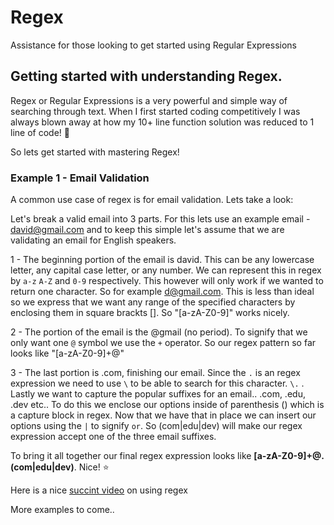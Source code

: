 # Regex
Assistance for those looking to get started using Regular Expressions

## Getting started with understanding Regex.

Regex or Regular Expressions is a very powerful and simple way of searching through text. When I first started coding competitively I was always blown away at how my 10+ line function solution was reduced to 1 line of code! 👀

So lets get started with mastering Regex!

### Example 1 - Email Validation

A common use case of regex is for email validation. Lets take a look: 

Let's break a valid email into 3 parts. For this lets use an example email - david@gmail.com and to keep this simple let's assume that we are validating an email for English speakers. 

1 - The beginning portion of the email is david. This can be any lowercase letter, any capital case letter, or any number. We can represent this in regex by `a-z` `A-Z` and `0-9` respectively. This however will only work if we wanted to return one character. So for example d@gmail.com. This is less than ideal so we express that we want any range of the specified characters by enclosing them in square brackts []. So "[a-zA-Z0-9]" works nicely. 

2 - The portion of the email is the @gmail (no period). To signify that we only want one `@` symbol we use the `+` operator. So our regex pattern so far looks like "[a-zA-Z0-9]+@"

3 - The last portion is .com, finishing our email. Since the `.` is an regex expression we need to use `\` to be able to search for this character. `\.`  . Lastly we want to capture the popular suffixes for an email.. .com, .edu, .dev etc.. To do this we enclose our options inside of parenthesis () which is a capture block in regex. Now that we have that in place we can insert our options using the `|` to signify `or`. So (com|edu|dev) will make our regex expression accept one of the three email suffixes. 

To bring it all together our final regex expression looks like **[a-zA-Z0-9]+@\.(com|edu|dev)**. Nice! ⭐️

Here is a nice [succint video](https://www.youtube.com/watch?v=UQQsYXa1EHs&list=PLKvIeC_eqQbU0ymnKF0QWHwGkSv80ob7Y&index=1) on using regex

More examples to come.. 


